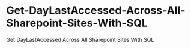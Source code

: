 # Get-DayLastAccessed-Across-All-Sharepoint-Sites-With-SQL
Get DayLastAccessed Across All Sharepoint Sites With SQL
